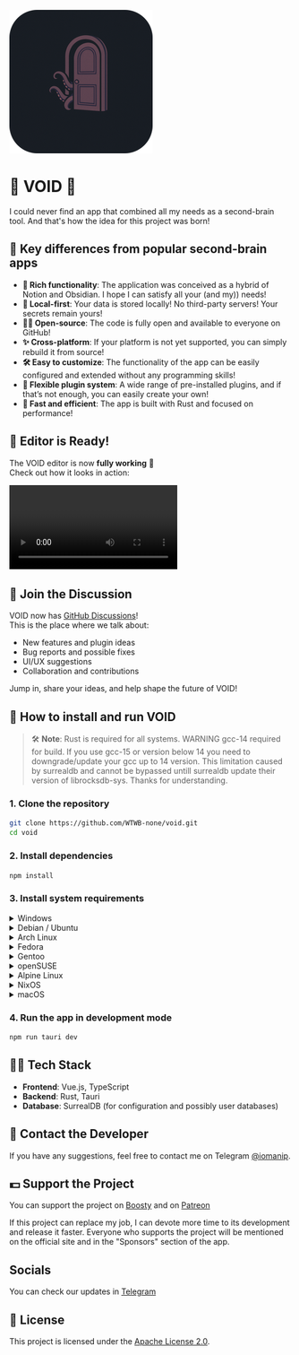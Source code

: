 ![alt](https://github.com/WTWB-none/mindbreaker/blob/main/src-tauri/icons/128x128@2x.png?raw=true)
# 🧠 VOID 🧠

I could never find an app that combined all my needs as a second-brain tool. And that's how the idea for this project was born!

## 🔑 Key differences from popular second-brain apps

* **🔮 Rich functionality**: The application was conceived as a hybrid of Notion and Obsidian. I hope I can satisfy all your (and my)) needs!
* **🔐 Local-first**: Your data is stored locally! No third-party servers! Your secrets remain yours!
* **⚓️‍💥 Open-source**: The code is fully open and available to everyone on GitHub!
* **✨ Cross-platform**: If your platform is not yet supported, you can simply rebuild it from source!
* **🛠️ Easy to customize**: The functionality of the app can be easily configured and extended without any programming skills!
* **💪 Flexible plugin system**: A wide range of pre-installed plugins, and if that’s not enough, you can easily create your own!
* **🚀 Fast and efficient**: The app is built with Rust and focused on performance!

## 🚀 Editor is Ready!

The VOID editor is now **fully working** 🎉  
Check out how it looks in action:

![VOID Editor Demo](https://github.com/WTWB-none/void/raw/refs/heads/main/src/assets/editor.mp4)

## 💬 Join the Discussion

VOID now has [GitHub Discussions](https://github.com/WTWB-none/void/discussions)!  
This is the place where we talk about:

-  New features and plugin ideas  
-  Bug reports and possible fixes  
-  UI/UX suggestions  
-  Collaboration and contributions  

Jump in, share your ideas, and help shape the future of VOID!

## 📝 How to install and run VOID

> 🛠 **Note**: Rust is required for all systems. 
> WARNING gcc-14 required for build. If you use gcc-15 or version below 14 you need to downgrade/update your gcc up to 14 version. This limitation caused by surrealdb and cannot be bypassed untill surrealdb update their version of librocksdb-sys. Thanks for understanding.

### 1. Clone the repository

```bash
git clone https://github.com/WTWB-none/void.git
cd void
```

### 2. Install dependencies

```bash
npm install
```

### 3. Install system requirements

<details>
<summary>Windows</summary>

* Microsoft C++ Build Tools
* WebView2
* Node.js

</details>

<details>
<summary>Debian / Ubuntu</summary>

```bash
sudo apt update
sudo apt install libwebkit2gtk-4.1-dev \
  build-essential \
  curl \
  wget \
  file \
  libxdo-dev \
  libssl-dev \
  libayatana-appindicator3-dev \
  librsvg2-dev
```

</details>

<details>
<summary>Arch Linux</summary>

```bash
sudo pacman -Syu
sudo pacman -S --needed \
  webkit2gtk-4.1 \
  base-devel \
  curl \
  wget \
  file \
  openssl \
  appmenu-gtk-module \
  libappindicator-gtk3 \
  librsvg \
  xdotool
```

</details>

<details>
<summary>Fedora</summary>

```bash
sudo dnf check-update
sudo dnf install webkit2gtk4.1-devel \
  openssl-devel \
  curl \
  wget \
  file \
  libappindicator-gtk3-devel \
  librsvg2-devel \
  libxdo-devel
sudo dnf group install "c-development"
```

</details>

<details>
<summary>Gentoo</summary>

```bash
sudo emerge --ask \
  net-libs/webkit-gtk:4.1 \
  dev-libs/libappindicator \
  net-misc/curl \
  net-misc/wget \
  sys-apps/file
```

</details>

<details>
<summary>openSUSE</summary>

```bash
sudo zypper up
sudo zypper in webkit2gtk3-devel \
  libopenssl-devel \
  curl \
  wget \
  file \
  libappindicator3-1 \
  librsvg-devel
sudo zypper in -t pattern devel_basis
```

</details>

<details>
<summary>Alpine Linux</summary>

```bash
sudo apk add \
  build-base \
  webkit2gtk \
  curl \
  wget \
  file \
  openssl \
  libayatana-appindicator-dev \
  librsvg
```

</details>

<details>
<summary>NixOS</summary>

```nix
# shell.nix
let
  pkgs = import <nixpkgs> { };
in
pkgs.mkShell {
  nativeBuildInputs = with pkgs; [
    pkg-config
    gobject-introspection
    cargo
    cargo-tauri
    nodejs
  ];

  buildInputs = with pkgs; [
    at-spi2-atk
    atkmm
    cairo
    gdk-pixbuf
    glib
    gtk3
    harfbuzz
    librsvg
    libsoup_3
    pango
    webkitgtk_4_1
    openssl
    gcc
    llvmPackages.clang
    zlib
    bzip2
    lz4
    zstd
    rocksdb
  ];

  LIBCLANG_PATH="${pkgs.libclang.lib}/lib";

  ROCKSDB_LIB_DIR="${pkgs.rocksdb}/lib";
  ROCKSDB_INCLUDE_DIR="${pkgs.rocksdb}/include";
  ROCKSDB_LINK_TYPE="static";
}
```

</details>

<details>
<summary>macOS</summary>

* Xcode (via App Store or Xcode Command Line Tools)

</details>

### 4. Run the app in development mode

```bash
npm run tauri dev
```

## 👨‍💻 Tech Stack

* **Frontend**: Vue.js, TypeScript
* **Backend**: Rust, Tauri
* **Database**: SurrealDB (for configuration and possibly user databases)


## 📝 Contact the Developer

If you have any suggestions, feel free to contact me on Telegram [@iomanip](https://t.me/GhostOfTranshumanist).

## 💵 Support the Project

You can support the project on [Boosty](https://boosty.to/void_project) and on [Patreon](https://patreon.com/c/transhuman1st)

If this project can replace my job, I can devote more time to its development and release it faster.
Everyone who supports the project will be mentioned on the official site and in the "Sponsors" section of the app.


## Socials
You can check our updates in 
[Telegram](https://t.me/void_project_tg)


## 📄 License

This project is licensed under the [Apache License 2.0](./LICENSE).
